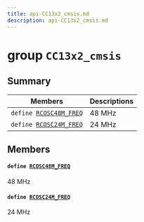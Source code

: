```yaml
---
title: api-CC13x2_cmsis.md
description: api-CC13x2_cmsis.md
---
```

# group `CC13x2_cmsis` 

## Summary

 Members                        | Descriptions                                
--------------------------------|---------------------------------------------
`define `[`RCOSC48M_FREQ`](#group__CC13x2__cmsis_1gab5a87b2541d5cccab07f0a3ec1658cd6)            | 48 MHz
`define `[`RCOSC24M_FREQ`](#group__CC13x2__cmsis_1gafb8a7c5e6f5e059f730403628bf2a4b0)            | 24 MHz

## Members

#### `define `[`RCOSC48M_FREQ`](#group__CC13x2__cmsis_1gab5a87b2541d5cccab07f0a3ec1658cd6) 

48 MHz

#### `define `[`RCOSC24M_FREQ`](#group__CC13x2__cmsis_1gafb8a7c5e6f5e059f730403628bf2a4b0) 

24 MHz

